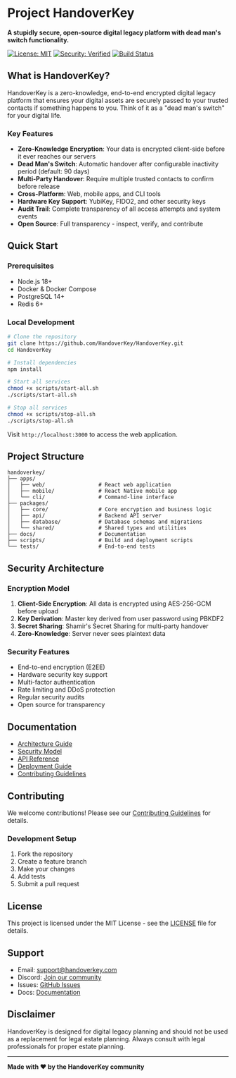 # Project HandoverKey

**A stupidly secure, open-source digital legacy platform with dead man's switch functionality.**

[![License: MIT](https://img.shields.io/badge/License-MIT-yellow.svg)](https://opensource.org/licenses/MIT)
[![Security: Verified](https://img.shields.io/badge/Security-Verified-green.svg)](https://github.com/handoverkey/security)
[![Build Status](https://img.shields.io/badge/Build-Passing-brightgreen.svg)](https://github.com/handoverkey/actions)

## What is HandoverKey?

HandoverKey is a zero-knowledge, end-to-end encrypted digital legacy platform that ensures your digital assets are securely passed to your trusted contacts if something happens to you. Think of it as a "dead man's switch" for your digital life.

### Key Features

- **Zero-Knowledge Encryption**: Your data is encrypted client-side before it ever reaches our servers
- **Dead Man's Switch**: Automatic handover after configurable inactivity period (default: 90 days)
- **Multi-Party Handover**: Require multiple trusted contacts to confirm before release
- **Cross-Platform**: Web, mobile apps, and CLI tools
- **Hardware Key Support**: YubiKey, FIDO2, and other security keys
- **Audit Trail**: Complete transparency of all access attempts and system events
- **Open Source**: Full transparency - inspect, verify, and contribute

## Quick Start

### Prerequisites

- Node.js 18+ 
- Docker & Docker Compose
- PostgreSQL 14+
- Redis 6+

### Local Development

```bash
# Clone the repository
git clone https://github.com/HandoverKey/HandoverKey.git
cd HandoverKey

# Install dependencies
npm install

# Start all services
chmod +x scripts/start-all.sh
./scripts/start-all.sh

# Stop all services
chmod +x scripts/stop-all.sh
./scripts/stop-all.sh
```

Visit `http://localhost:3000` to access the web application.

## Project Structure

```
handoverkey/
├── apps/
│   ├── web/                 # React web application
│   ├── mobile/              # React Native mobile app
│   └── cli/                 # Command-line interface
├── packages/
│   ├── core/                # Core encryption and business logic
│   ├── api/                 # Backend API server
│   ├── database/            # Database schemas and migrations
│   └── shared/              # Shared types and utilities
├── docs/                    # Documentation
├── scripts/                 # Build and deployment scripts
└── tests/                   # End-to-end tests
```

## Security Architecture

### Encryption Model

1. **Client-Side Encryption**: All data is encrypted using AES-256-GCM before upload
2. **Key Derivation**: Master key derived from user password using PBKDF2
3. **Secret Sharing**: Shamir's Secret Sharing for multi-party handover
4. **Zero-Knowledge**: Server never sees plaintext data

### Security Features

- End-to-end encryption (E2EE)
- Hardware security key support
- Multi-factor authentication
- Rate limiting and DDoS protection
- Regular security audits
- Open source for transparency

## Documentation

- [Architecture Guide](docs/architecture.md)
- [Security Model](docs/security.md)
- [API Reference](docs/api.md)
- [Deployment Guide](docs/deployment.md)
- [Contributing Guidelines](CONTRIBUTING.md)

## Contributing

We welcome contributions! Please see our [Contributing Guidelines](CONTRIBUTING.md) for details.

### Development Setup

1. Fork the repository
2. Create a feature branch
3. Make your changes
4. Add tests
5. Submit a pull request

## License

This project is licensed under the MIT License - see the [LICENSE](LICENSE) file for details.

## Support

- Email: support@handoverkey.com
- Discord: [Join our community](https://discord.gg/handoverkey)
- Issues: [GitHub Issues](https://github.com/mahiuddinalkamal/handoverkey/issues)
- Docs: [Documentation](https://docs.handoverkey.com)

## Disclaimer

HandoverKey is designed for digital legacy planning and should not be used as a replacement for legal estate planning. Always consult with legal professionals for proper estate planning.

---

**Made with ❤️ by the HandoverKey community** 
